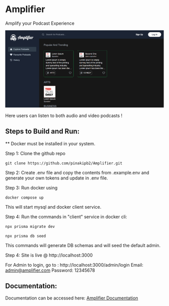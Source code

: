 # Amplifier

Amplify your Podcast Experience

![Amplifier](./client/screenshots/amplifier.PNG)

Here users can listen to both audio and video podcasts !

## Steps to Build and Run:

\*\* Docker must be installed in your system.

Step 1: Clone the github repo

```
git clone https://github.com/pinakipb2/Amplifier.git
```

Step 2: Create .env file and copy the contents from .example.env and generate your own tokens and update in .env file.

Step 3: Run docker using

```
docker compose up
```

This will start mysql and docker client service.

Step 4: Run the commands in "client" service in docker cli:

```
npx prisma migrate dev
```

```
npx prisma db seed
```

This commands will generate DB schemas and will seed the default admin.

Step 4: Site is live @ http://localhost:3000

For Admin to login, go to : http://localhost:3000/admin/login
Email: admin@amplifier.com
Password: 12345678

## Documentation:

Documentation can be accessed here: [Amplifier Documentation](https://docs.google.com/document/d/17F463Jb7BpxDHEJGSvDW35M8NP_odAzQRL0bpHcK0M4/)